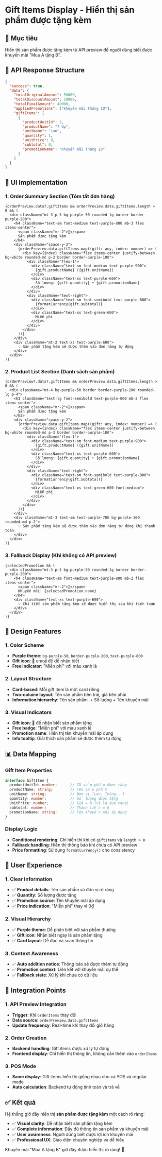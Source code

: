 # Gift Items Display - Hiển thị sản phẩm được tặng kèm

## 🎯 **Mục tiêu**
Hiển thị sản phẩm được tặng kèm từ API preview để người dùng biết được khuyến mãi "Mua A tặng B".

## 🎁 **API Response Structure**
```json
{
  "success": true,
  "data": {
    "totalOriginalAmount": 50000,
    "totalDiscountAmount": 10000,
    "totalFinalAmount": 40000,
    "appliedPromotions": ["Khuyến mãi Tháng 10"],
    "giftItems": [
      {
        "productUnitId": 3,
        "productName": "7 Up",
        "unitName": "Lon",
        "quantity": 1,
        "unitPrice": 0,
        "subtotal": 0,
        "promotionName": "Khuyến mãi Tháng 10"
      }
    ]
  }
}
```

## 🎨 **UI Implementation**

### **1. Order Summary Section (Tóm tắt đơn hàng)**
```tsx
{orderPreview.data?.giftItems && orderPreview.data.giftItems.length > 0 && (
  <div className="mt-3 p-3 bg-purple-50 rounded-lg border border-purple-200">
    <h4 className="text-sm font-medium text-purple-800 mb-3 flex items-center">
      <span className="mr-2">🎁</span>
      Sản phẩm được tặng kèm
    </h4>
    <div className="space-y-2">
      {orderPreview.data.giftItems.map((gift: any, index: number) => (
        <div key={index} className="flex items-center justify-between bg-white rounded-md p-2 border border-purple-100">
          <div className="flex-1">
            <div className="text-sm font-medium text-purple-900">
              {gift.productName} ({gift.unitName})
            </div>
            <div className="text-xs text-purple-600">
              Số lượng: {gift.quantity} • {gift.promotionName}
            </div>
          </div>
          <div className="text-right">
            <div className="text-sm font-semibold text-purple-800">
              {formatCurrency(gift.subtotal)}
            </div>
            <div className="text-xs text-green-600">
              Miễn phí
            </div>
          </div>
        </div>
      ))}
    </div>
    <div className="mt-2 text-xs text-purple-600">
      💡 Sản phẩm tặng kèm sẽ được thêm vào đơn hàng tự động
    </div>
  </div>
)}
```

### **2. Product List Section (Danh sách sản phẩm)**
```tsx
{orderPreview?.data?.giftItems && orderPreview.data.giftItems.length > 0 && (
  <div className="mt-4 bg-purple-50 border border-purple-200 rounded-lg p-4">
    <h3 className="text-lg font-semibold text-purple-800 mb-3 flex items-center">
      <span className="mr-2">🎁</span>
      Sản phẩm được tặng kèm
    </h3>
    <div className="space-y-2">
      {orderPreview.data.giftItems.map((gift: any, index: number) => (
        <div key={index} className="flex items-center justify-between bg-white rounded-md p-3 border border-purple-100">
          <div className="flex-1">
            <div className="text-sm font-medium text-purple-900">
              {gift.productName} ({gift.unitName})
            </div>
            <div className="text-xs text-purple-600">
              Số lượng: {gift.quantity} • {gift.promotionName}
            </div>
          </div>
          <div className="text-right">
            <div className="text-sm font-semibold text-purple-800">
              {formatCurrency(gift.subtotal)}
            </div>
            <div className="text-xs text-green-600 font-medium">
              Miễn phí
            </div>
          </div>
        </div>
      ))}
    </div>
    <div className="mt-3 text-sm text-purple-700 bg-purple-100 rounded-md p-2">
      💡 Sản phẩm tặng kèm sẽ được thêm vào đơn hàng tự động khi thanh toán
    </div>
  </div>
)}
```

### **3. Fallback Display (Khi không có API preview)**
```tsx
{selectedPromotion && (
  <div className="mt-3 p-3 bg-purple-50 rounded-lg border border-purple-200">
    <h4 className="text-sm font-medium text-purple-800 mb-2 flex items-center">
      <span className="mr-2">🎁</span>
      Khuyến mãi: {selectedPromotion.name}
    </h4>
    <div className="text-xs text-purple-600">
      💡 Chi tiết sản phẩm tặng kèm sẽ được hiển thị sau khi tính toán
    </div>
  </div>
)}
```

## 🎨 **Design Features**

### **1. Color Scheme**
- **Purple theme**: `bg-purple-50`, `border-purple-200`, `text-purple-800`
- **Gift icon**: 🎁 emoji để dễ nhận biết
- **Free indicator**: "Miễn phí" với màu xanh lá

### **2. Layout Structure**
- **Card-based**: Mỗi gift item là một card riêng
- **Two-column layout**: Tên sản phẩm bên trái, giá bên phải
- **Information hierarchy**: Tên sản phẩm → Số lượng + Tên khuyến mãi

### **3. Visual Indicators**
- **Gift icon**: 🎁 để nhận biết sản phẩm tặng
- **Free badge**: "Miễn phí" với màu xanh lá
- **Promotion name**: Hiển thị tên khuyến mãi áp dụng
- **Info tooltip**: Giải thích sản phẩm sẽ được thêm tự động

## 📊 **Data Mapping**

### **Gift Item Properties**
```typescript
interface GiftItem {
  productUnitId: number;      // ID sản phẩm được tặng
  productName: string;        // Tên sản phẩm
  unitName: string;           // Đơn vị (Lon, Thùng...)
  quantity: number;           // Số lượng được tặng
  unitPrice: number;          // Giá = 0 (vì là quà tặng)
  subtotal: number;           // Thành tiền = 0
  promotionName: string;      // Tên khuyến mãi áp dụng
}
```

### **Display Logic**
- **Conditional rendering**: Chỉ hiển thị khi có `giftItems` và `length > 0`
- **Fallback handling**: Hiển thị thông báo khi chưa có API preview
- **Price formatting**: Sử dụng `formatCurrency()` cho consistency

## 🎯 **User Experience**

### **1. Clear Information**
- ✅ **Product details**: Tên sản phẩm và đơn vị rõ ràng
- ✅ **Quantity**: Số lượng được tặng
- ✅ **Promotion source**: Tên khuyến mãi áp dụng
- ✅ **Price indication**: "Miễn phí" thay vì 0₫

### **2. Visual Hierarchy**
- ✅ **Purple theme**: Dễ phân biệt với sản phẩm thường
- ✅ **Gift icon**: Nhận biết ngay là sản phẩm tặng
- ✅ **Card layout**: Dễ đọc và scan thông tin

### **3. Context Awareness**
- ✅ **Auto addition notice**: Thông báo sẽ được thêm tự động
- ✅ **Promotion context**: Liên kết với khuyến mãi cụ thể
- ✅ **Fallback state**: Xử lý khi chưa có dữ liệu

## 🚀 **Integration Points**

### **1. API Preview Integration**
- **Trigger**: Khi `orderItems` thay đổi
- **Data source**: `orderPreview.data.giftItems`
- **Update frequency**: Real-time khi thay đổi giỏ hàng

### **2. Order Creation**
- **Backend handling**: Gift items được xử lý tự động
- **Frontend display**: Chỉ hiển thị thông tin, không cần thêm vào `orderItems`

### **3. POS Mode**
- **Same display**: Gift items hiển thị giống nhau cho cả POS và regular mode
- **Auto calculation**: Backend tự động tính toán và trả về

## ✅ **Kết quả**

Hệ thống giờ đây hiển thị **sản phẩm được tặng kèm** một cách rõ ràng:
- ✅ **Visual clarity**: Dễ nhận biết sản phẩm tặng kèm
- ✅ **Complete information**: Đầy đủ thông tin sản phẩm và khuyến mãi
- ✅ **User awareness**: Người dùng biết được lợi ích khuyến mãi
- ✅ **Professional UX**: Giao diện chuyên nghiệp và dễ hiểu

Khuyến mãi "Mua A tặng B" giờ đây được hiển thị rõ ràng! 🎁
